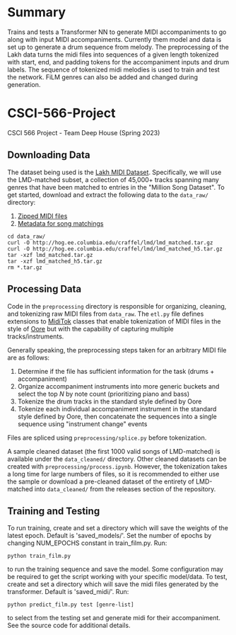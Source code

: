 # Summary

Trains and tests a Transformer NN to generate MIDI accompaniments to go along with input MIDI accompaniments. Currently them model and data is set up to generate a drum sequence from melody. The preprocessing of the Lakh data turns the midi files into sequences of a given length tokenized with start, end, and padding tokens for the accompaniment inputs and drum labels. The sequence of tokenized midi melodies is used to train and test the network. FiLM genres can also be added and changed during generation.

# CSCI-566-Project
CSCI 566 Project - Team Deep House (Spring 2023)

## Downloading Data

The dataset being used is the [Lakh MIDI Dataset](https://colinraffel.com/projects/lmd/). Specifically, we will use the LMD-matched subset, a collection of 45,000+ tracks spanning many genres that have been matched to entries in the "Million Song Dataset". To get started, download and extract the following data to the `data_raw/` directory:
1. [Zipped MIDI files](http://hog.ee.columbia.edu/craffel/lmd/lmd_matched.tar.gz)
2. [Metadata for song matchings](http://hog.ee.columbia.edu/craffel/lmd/lmd_matched_h5.tar.gz)

```
cd data_raw/
curl -O http://hog.ee.columbia.edu/craffel/lmd/lmd_matched.tar.gz
curl -O http://hog.ee.columbia.edu/craffel/lmd/lmd_matched_h5.tar.gz
tar -xzf lmd_matched.tar.gz
tar -xzf lmd_matched_h5.tar.gz
rm *.tar.gz
```

## Processing Data

Code in the `preprocessing` directory is responsible for organizing, cleaning, and tokenizing raw MIDI files from `data_raw`. The `etl.py` file defines extensions to [MidiTok](https://github.com/Natooz/MidiTok) classes that enable tokenization of MIDI files in the style of [Oore](https://arxiv.org/abs/1808.03715) but with the capability of capturing multiple tracks/instruments.

Generally speaking, the preprocessing steps taken for an arbitrary MIDI file are as follows:
1. Determine if the file has sufficient information for the task (drums + accompaniment)
2. Organize accompaniment instruments into more generic buckets and select the top $N$ by note count (prioritizing piano and bass)
3. Tokenize the drum tracks in the standard style defined by Oore
4. Tokenize each individual accompaniment instrument in the standard style defined by Oore, then concatenate the sequences into a single sequence using "instrument change" events

Files are spliced using `preprocessing/splice.py` before tokenization.

A sample cleaned dataset (the first 1000 valid songs of LMD-matched) is available under the `data_cleaned/` directory. Other cleaned datasets can be created with `preprocessing/process.ipynb`. However, the tokenization takes a long time for large numbers of files, so it is recommended to either use the sample or download a pre-cleaned dataset of the entirety of LMD-matched into `data_cleaned/` from the releases section of the repository.

## Training and Testing

To run training, create and set a directory which will save the weights of the latest epoch. Default is 'saved_models/'. Set the number of epochs by changing NUM_EPOCHS constant in train_film.py. Run:

```
python train_film.py
```
to run the training sequence and save the model. Some configuration may be required to get the script working with your specific model/data.
To test, create and set a directory which will save the midi files generated by the transformer. Default is 'saved_midi/'. Run:
```
python predict_film.py test [genre-list]
```
to select from the testing set and generate midi for their accompaniment. See the source code for additional details.
